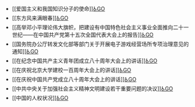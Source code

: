 - [[爱国主义和我国知识分子的使命]][♿GO](https://github.com/FourteenD/Note/blob/main/自考/资料/KM01-中国近现代史纲要/05-中国近现代历史文献选集/1989-2002/爱国主义和我国知识分子的使命.md)
- [[东方风来满眼春]][♿GO](https://github.com/FourteenD/Note/blob/main/自考/资料/KM01-中国近现代史纲要/05-中国近现代历史文献选集/1989-2002/东方风来满眼春.md)
- [[高举邓小平理论伟大旗帜，把建设有中国特色社会主义事业全面推向二十一世纪——在中国共产党第十五次全国代表大会上的报告]][♿GO](https://github.com/FourteenD/Note/blob/main/自考/资料/KM01-中国近现代史纲要/05-中国近现代历史文献选集/1989-2002/高举邓小平理论伟大旗帜，把建设有中国特色社会主义事业全面推向二十一世纪——在中国共产党第十五次全国代表大会上的报告.md)
- [[国务院办公厅转发文化部等部门关于开展电子游戏经营场所专项治理意见的通知]][♿GO](https://github.com/FourteenD/Note/blob/main/自考/资料/KM01-中国近现代史纲要/05-中国近现代历史文献选集/1989-2002/国务院办公厅转发文化部等部门关于开展电子游戏经营场所专项治理意见的通知.md)
- [[在纪念中国共产主义青年团成立八十周年大会上的讲话]][♿GO](https://github.com/FourteenD/Note/blob/main/自考/资料/KM01-中国近现代史纲要/05-中国近现代历史文献选集/1989-2002/在纪念中国共产主义青年团成立八十周年大会上的讲话.md)
- [[在庆祝北京大学建校一百周年大会上的讲话]][♿GO](https://github.com/FourteenD/Note/blob/main/自考/资料/KM01-中国近现代史纲要/05-中国近现代历史文献选集/1989-2002/在庆祝北京大学建校一百周年大会上的讲话.md)
- [[在庆祝中国共产党成立八十周年大会上的讲话]][♿GO](https://github.com/FourteenD/Note/blob/main/自考/资料/KM01-中国近现代史纲要/05-中国近现代历史文献选集/1989-2002/在庆祝中国共产党成立八十周年大会上的讲话.md)
- [[中共中央关于加强社会主义精神文明建设若干重要问题的决议]][♿GO](https://github.com/FourteenD/Note/blob/main/自考/资料/KM01-中国近现代史纲要/05-中国近现代历史文献选集/1989-2002/中共中央关于加强社会主义精神文明建设若干重要问题的决议.md)
- [[中国的人权状况]][♿GO](https://github.com/FourteenD/Note/blob/main/自考/资料/KM01-中国近现代史纲要/05-中国近现代历史文献选集/1989-2002/中国的人权状况.md)

